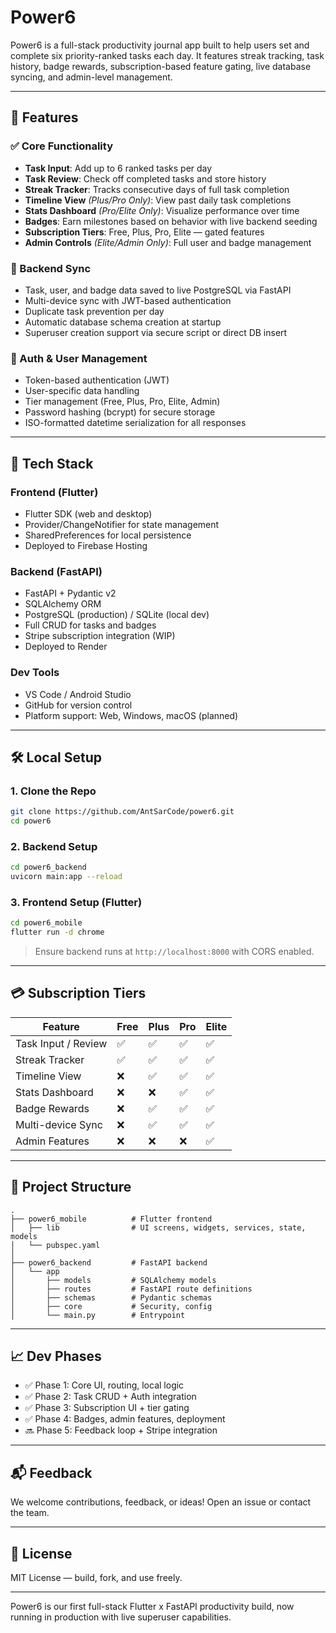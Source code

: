 # Power6

Power6 is a full-stack productivity journal app built to help users set and complete six priority-ranked tasks each day. It features streak tracking, task history, badge rewards, subscription-based feature gating, live database syncing, and admin-level management.

---

## 🚀 Features

### ✅ Core Functionality
- **Task Input**: Add up to 6 ranked tasks per day
- **Task Review**: Check off completed tasks and store history
- **Streak Tracker**: Tracks consecutive days of full task completion
- **Timeline View** *(Plus/Pro Only)*: View past daily task completions
- **Stats Dashboard** *(Pro/Elite Only)*: Visualize performance over time
- **Badges**: Earn milestones based on behavior with live backend seeding
- **Subscription Tiers**: Free, Plus, Pro, Elite — gated features
- **Admin Controls** *(Elite/Admin Only)*: Full user and badge management

### 🔁 Backend Sync
- Task, user, and badge data saved to live PostgreSQL via FastAPI
- Multi-device sync with JWT-based authentication
- Duplicate task prevention per day
- Automatic database schema creation at startup
- Superuser creation support via secure script or direct DB insert

### 🔐 Auth & User Management
- Token-based authentication (JWT)
- User-specific data handling
- Tier management (Free, Plus, Pro, Elite, Admin)
- Password hashing (bcrypt) for secure storage
- ISO-formatted datetime serialization for all responses

---

## 🧱 Tech Stack

### Frontend (Flutter)
- Flutter SDK (web and desktop)
- Provider/ChangeNotifier for state management
- SharedPreferences for local persistence
- Deployed to Firebase Hosting

### Backend (FastAPI)
- FastAPI + Pydantic v2
- SQLAlchemy ORM
- PostgreSQL (production) / SQLite (local dev)
- Full CRUD for tasks and badges
- Stripe subscription integration (WIP)
- Deployed to Render

### Dev Tools
- VS Code / Android Studio
- GitHub for version control
- Platform support: Web, Windows, macOS (planned)

---

## 🛠 Local Setup

### 1. Clone the Repo
```bash
git clone https://github.com/AntSarCode/power6.git
cd power6
```

### 2. Backend Setup
```bash
cd power6_backend
uvicorn main:app --reload
```

### 3. Frontend Setup (Flutter)
```bash
cd power6_mobile
flutter run -d chrome
```

> Ensure backend runs at `http://localhost:8000` with CORS enabled.

---

## 💳 Subscription Tiers
| Feature                  | Free | Plus | Pro  | Elite |
|--------------------------|------|------|------|-------|
| Task Input / Review      | ✅   | ✅   | ✅   | ✅    |
| Streak Tracker           | ✅   | ✅   | ✅   | ✅    |
| Timeline View            | ❌   | ✅   | ✅   | ✅    |
| Stats Dashboard          | ❌   | ❌   | ✅   | ✅    |
| Badge Rewards            | ❌   | ✅   | ✅   | ✅    |
| Multi-device Sync        | ❌   | ✅   | ✅   | ✅    |
| Admin Features           | ❌   | ❌   | ❌   | ✅    |

---

## 📁 Project Structure
```
.
├── power6_mobile          # Flutter frontend
│   ├── lib                # UI screens, widgets, services, state, models
│   └── pubspec.yaml
│
├── power6_backend         # FastAPI backend
│   └── app
│       ├── models         # SQLAlchemy models
│       ├── routes         # FastAPI route definitions
│       ├── schemas        # Pydantic schemas
│       ├── core           # Security, config
│       └── main.py        # Entrypoint
```

---

## 📈 Dev Phases
- ✅ Phase 1: Core UI, routing, local logic
- ✅ Phase 2: Task CRUD + Auth integration
- ✅ Phase 3: Subscription UI + tier gating
- ✅ Phase 4: Badges, admin features, deployment
- 🔜 Phase 5: Feedback loop + Stripe integration

---

## 📬 Feedback
We welcome contributions, feedback, or ideas! Open an issue or contact the team.

---

## 🪪 License
MIT License — build, fork, and use freely.

---

Power6 is our first full-stack Flutter x FastAPI productivity build, now running in production with live superuser capabilities.
